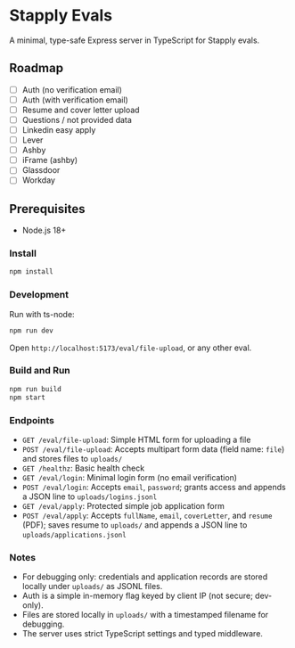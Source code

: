 # Stapply Evals

A minimal, type-safe Express server in TypeScript for Stapply evals.

## Roadmap

- [ ] Auth (no verification email)
- [ ] Auth (with verification email)
- [ ] Resume and cover letter upload
- [ ] Questions / not provided data
- [ ] Linkedin easy apply
- [ ] Lever
- [ ] Ashby
- [ ] iFrame (ashby)
- [ ] Glassdoor
- [ ] Workday

## Prerequisites

- Node.js 18+

### Install

```bash
npm install
```

### Development

Run with ts-node:

```bash
npm run dev
```

Open `http://localhost:5173/eval/file-upload`, or any other eval.

### Build and Run

```bash
npm run build
npm start
```

### Endpoints

- `GET /eval/file-upload`: Simple HTML form for uploading a file
- `POST /eval/file-upload`: Accepts multipart form data (field name: `file`) and stores files to `uploads/`
- `GET /healthz`: Basic health check
- `GET /eval/login`: Minimal login form (no email verification)
- `POST /eval/login`: Accepts `email`, `password`; grants access and appends a JSON line to `uploads/logins.jsonl`
- `GET /eval/apply`: Protected simple job application form
- `POST /eval/apply`: Accepts `fullName`, `email`, `coverLetter`, and `resume` (PDF); saves resume to `uploads/` and appends a JSON line to `uploads/applications.jsonl`


### Notes

- For debugging only: credentials and application records are stored locally under `uploads/` as JSONL files.
- Auth is a simple in-memory flag keyed by client IP (not secure; dev-only).
- Files are stored locally in `uploads/` with a timestamped filename for debugging.
- The server uses strict TypeScript settings and typed middleware.


